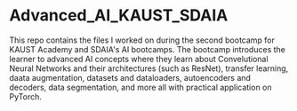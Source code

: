 # Advanced_AI_KAUST_SDAIA
This repo contains the files I worked on during the second bootcamp for KAUST Academy and SDAIA's AI bootcamps. The bootcamp introduces the learner to advanced AI concepts where they learn about Convelutional Neural Networks and their architectures (such as ResNet), transfer learning, daata augmentation, datasets and dataloaders, autoencoders and decoders, data segmentation, and more all with practical application on PyTorch.
